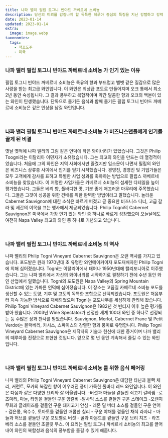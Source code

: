 ```yaml
---
title: 나파 밸리 필립 토그니 빈야드 까베르네 소비뇽
description: 당신의 미뢰를 감질나게 할 독특한 테루아 중심의 특징을 지닌 강렬하고 강력한 와인입니다.
date: 2023-01-14
updated: 2023-01-14
extra:
  image: image.webp
taxonomies:
  tags: 
    - 적포도주
    - 미국
---
```



### 나파 밸리 필립 토그니 빈야드 까베르네 소비뇽 가 인기 있는 이유

필립 토그니 빈야드 까베르네 소비뇽은 특유의 향과 부드럽고 벨벳 같은 질감으로 많은 사랑을 받는 최고급 와인입니다. 이 와인은 최상급 포도로 만들어지며 오크 통에서 최소 2년 동안 숙성됩니다. 그 결과 풍부하고 복합적이며 약간 달콤한 향과 오크의 백본이 있는 와인이 탄생했습니다. 단독으로 즐기든 음식과 함께 즐기든 필립 토그니 빈야드 까베르네 소비뇽은 깊은 인상을 남길 와인입니다.

&nbsp;  

### 나파 밸리 필립 토그니 빈야드 까베르네 소비뇽 가 비즈니스맨들에게 인기를 끌게 된 비결

옛날 옛적에 나파 밸리의 그림 같은 언덕에 작은 와이너리가 있었습니다. 그것은 Philip Toogni라는 이탈리아 이민자가 소유했습니다. 그는 최고의 와인을 만드는 데 열정적이었습니다. 처음에 그의 와인은 지역 사회에서만 즐겼지만 입소문이 나면서 필립의 와인은 비즈니스 상류층 사이에서 인기를 얻기 시작했습니다. 경영진, 경영진 및 기업가들은 모두 고객에게 감사를 표하고 특별한 사업 성과를 축하하는 방법으로 필립스 까베르네 소비뇽을 찾았습니다. 이 저명한 사업가들은 카베르네 소비뇽의 섬세한 디테일을 높이 평가했습니다. 그들은 베리 향, 풀바디한 맛, 기분 좋게 매끄러운 마무리에 주목했습니다. 그들은 그것이 성공을 위한 건배를 위한 완벽한 방법이라고 말했습니다. 놀라운 Cabernet Sauvignon에 대한 소식은 빠르게 퍼졌고 곧 중요한 비즈니스 디너, 고급 갈라 및 세간의 이목을 끄는 행사에서 제공되었습니다. Philip Togni의 Cabernet Sauvignon은 미국에서 가장 인기 있는 와인 중 하나로 빠르게 성장했으며 오늘날에도 여전히 Napa Valley 최고의 와인 중 하나로 기념되고 있습니다.

&nbsp;  

### 나파 밸리 필립 토그니 빈야드 까베르네 소비뇽 의 역사

나파 밸리의 Philip Togni Vineyard Cabernet Sauvignon은 오랜 역사를 가지고 있습니다. 포도밭은 원래 1970년대 초 유명한 와인메이커이자 포도재배자인 Philip Togni에 의해 심어졌습니다. Togni는 이탈리아에서 태어나 1950년대에 캘리포니아로 이주했습니다. 그는 나파 밸리에서 자신의 와이너리를 시작하기로 결정하기 전에 수년 동안 와인 산업에서 일했습니다. Togni의 포도원은 Napa Valley의 Spring Mountain District에 있는 가파른 언덕에 심어졌습니다. 이 장소는 고품질 카베르네 소비뇽 포도를 생산할 수 있는 토양, 기후 및 고도의 독특한 조합으로 선택되었습니다. 포도원은 처음부터 지속 가능한 방식으로 재배되었으며 Togni는 포도나무를 세심하게 관리해 왔습니다. Philip Togni Vineyard Cabernet Sauvignon은 1982년 첫 빈티지 이후 높은 평가를 받아 왔습니다. 2003년 Wine Spectator가 선정한 세계 100대 와인 중 하나로 선정되는 등 수많은 상과 찬사를 받았습니다. Sauvignon, Merlot, Cabernet Franc 및 Petit Verdot는 블랙베리, 카시스, 스파이스의 강렬한 향과 풍미로 유명합니다. Philip Togni Vineyard Cabernet Sauvignon은 제작자의 기술과 헌신에 대한 증거이며 나파 밸리의 떼루아를 진정으로 표현한 것입니다. 앞으로 몇 년 동안 계속해서 즐길 수 있는 와인입니다.

&nbsp;  

### 나파 밸리 필립 토그니 빈야드 까베르네 소비뇽 를 위한 음식 페어링

나파 밸리의 Philip Togni Vineyard Cabernet Sauvignon은 대담한 타닌과 블랙 체리, 커런트, 모카의 복잡한 향이 어우러진 풍미 가득한 풀바디 레드 와인입니다. 이 와인은 다음과 같은 다양한 요리와 잘 어울립니다. -버섯과 마늘을 곁들인 쇠고기 갈비찜 -로즈마리, 마늘, 타임을 곁들인 구운 양갈비 -발사믹 소스를 곁들인 구운 스테이크 -오렌지 무화과 글레이즈를 곁들인 구운 돼지고기 안심 - 레몬 딜 버터 소스를 곁들인 구운 연어 - 검은콩, 옥수수, 토마토를 곁들인 매콤한 칠리 - 구운 야채를 곁들인 채식 라자냐 - 마늘과 허브를 곁들인 구운 포토벨로 버섯 - 꿀과 아몬드를 곁들인 구운 브리 치즈 - 라즈베리 소스를 곁들인 초콜릿 무스. 이 요리는 필립 토그니 까베르네 소비뇽의 최고를 끌어내어 와인의 복합성과 음식의 풍부함을 즐길 수 있게 해줍니다.

&nbsp;  
